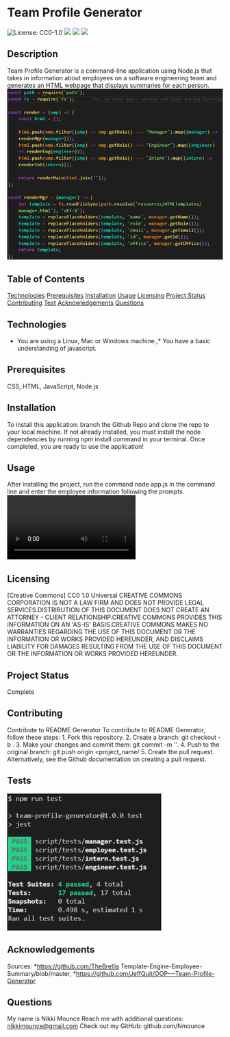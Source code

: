 # Team Profile Generator
![License: CC0-1.0](https://img.shields.io/badge/License-CC0%201.0-lightgrey.svg)
![](https://img.shields.io/badge/HTML-239120?style=for-the-badge&logo=html5&logoColor=white)
![](https://img.shields.io/badge/Node.js-43853D?style=for-the-badge&logo=node.js&logoColor=white)
![](https://img.shields.io/badge/Made%20for-VSCode-1f425f.svg)
## Description
Team Profile Generator is a command-line application using Node.js that takes in information about employees on a software engineering team and generates an HTML webpage that displays summaries for each person.
![code image](resources/Capture.PNG)

## Table of Contents
[Technologies](#technologies)
[Prerequisites](#prerequisites)
[Installation](#installation)
[Usage](#usage)
[Licensing](#licensing)
[Project Status](#projectStatus)
[Contributing](#contributing)
[Test](#test)
[Acknowledgements](#acknowledgements)
[Questions](#questions)

## Technologies
* You are using a Linux, Mac or Windows machine.,* You have a basic understanding of javascript.

## Prerequisites
CSS, HTML, JavaScript, Node.js

## Installation
To install this application: branch the Github Repo and clone the repo to your
local machine. If not already installed, you must install the node dependencies by running
npm install command in your terminal. Once completed,
you are ready to use the application!

## Usage
After installing the project, run the command node app.js in the command line
and enter the employee information following the prompts.
![walkthrough](resources/walkthrough.mp4)

## Licensing
[Creative Commons] CC0 1.0 Universal CREATIVE COMMONS CORPORATION IS NOT A LAW FIRM AND DOES NOT PROVIDE LEGAL SERVICES.DISTRIBUTION OF THIS DOCUMENT DOES NOT CREATE AN ATTORNEY - CLIENT RELATIONSHIP.CREATIVE COMMONS PROVIDES THIS INFORMATION ON AN 'AS-IS' BASIS.CREATIVE COMMONS MAKES NO WARRANTIES REGARDING THE USE OF THIS DOCUMENT OR THE INFORMATION OR WORKS PROVIDED HEREUNDER, AND DISCLAIMS LIABILITY FOR DAMAGES RESULTING FROM THE USE OF THIS DOCUMENT OR THE INFORMATION OR WORKS PROVIDED HEREUNDER.

## Project Status
Complete

## Contributing
Contribute to README Generator
To contribute to README Generator, follow these steps:
    1. Fork this repository.
    2. Create a branch: git checkout -b <branch name>.
    3. Make your changes and commit them: git commit -m '<commit message>'.
    4. Push to the original branch: git push origin <project_name/<location>
    5. Create the pull request.
                Alternatively, see the Github documentation on creating a pull request.

## Tests
![testpassimage](resources\test.PNG)

## Acknowledgements
Sources:
*https://github.com/TheBrellis Template-Engine-Employee-Summary/blob/master,
*https://github.com/JeffQuit/OOP---Team-Profile-Generator

## Questions
My name is Nikki Mounce
Reach me with additional questions: nikkimounce@gmail.com
Check out my GitHub: github.com/Nmounce

